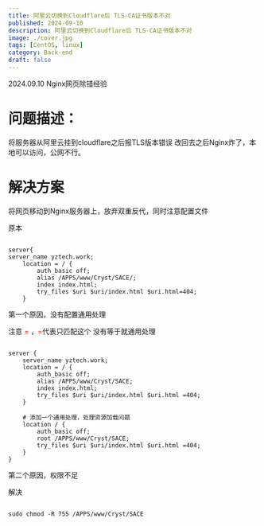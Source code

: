 ```yaml
---
title: 阿里云切换到Cloudflare后 TLS-CA证书版本不对
published: 2024-09-10
description: 阿里云切换到Cloudflare后 TLS-CA证书版本不对
image: ./cover.jpg
tags: [CentOS, linux]
category: Back-end
draft: false
---
```

2024.09.10 Nginx网页除错经验
# 问题描述：

将服务器从阿里云挂到cloudflare之后报TLS版本错误
改回去之后Nginx炸了，本地可以访问，公网不行。

# 解决方案
将网页移动到Nginx服务器上，放弃双重反代，同时注意配置文件


原本

```nginx

server{ 
server_name yztech.work;
	location = / { 
		auth_basic off;
		alias /APPS/www/Cryst/SACE/; 
		index index.html; 
		try_files $uri $uri/index.html $uri.html=404; 
	}
```


第一个原因，没有配置通用处理

注意 <font color="#ff0000">=</font> ，<font color="#ff0000">=</font>代表只匹配这个
没有等于就通用处理

```nginx

server {
    server_name yztech.work;
    location = / {
        auth_basic off;
        alias /APPS/www/Cryst/SACE;
        index index.html;
        try_files $uri $uri/index.html $uri.html =404;
    }

    # 添加一个通用处理，处理资源加载问题
    location / {
        auth_basic off;
        root /APPS/www/Cryst/SACE;
        try_files $uri $uri/index.html $uri.html =404;
    }
}

```

第二个原因，权限不足

解决
```shell

sudo chmod -R 755 /APPS/www/Cryst/SACE

```
